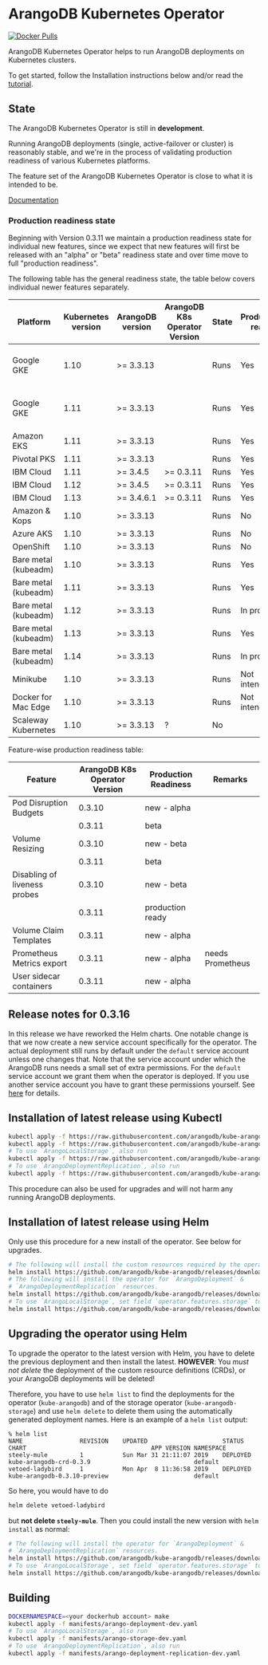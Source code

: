 # ArangoDB Kubernetes Operator

[![Docker Pulls](https://img.shields.io/docker/pulls/arangodb/kube-arangodb.svg)](https://hub.docker.com/r/arangodb/kube-arangodb/)

ArangoDB Kubernetes Operator helps to run ArangoDB deployments
on Kubernetes clusters.

To get started, follow the Installation instructions below and/or
read the [tutorial](./docs/Manual/Tutorials/Kubernetes/README.md).

## State

The ArangoDB Kubernetes Operator is still in **development**.

Running ArangoDB deployments (single, active-failover or cluster)
is reasonably stable, and we're in the process of validating
production readiness of various Kubernetes platforms.

The feature set of the ArangoDB Kubernetes Operator is close to what
it is intended to be.

[Documentation](./docs/README.md)

### Production readiness state

Beginning with Version 0.3.11 we maintain a production readiness
state for individual new features, since we expect that new
features will first be released with an "alpha" or "beta" readiness
state and over time move to full "production readiness".

The following table has the general readiness state, the table below
covers individual newer features separately.

| Platform             | Kubernetes version | ArangoDB version | ArangoDB K8s Operator Version | State | Production ready | Remarks               |
|----------------------|--------------------|------------------|-------------------------------|-------|------------------|-----------------------|
| Google GKE           | 1.10               | >= 3.3.13        |                               | Runs  | Yes              | Don't use micro nodes |
| Google GKE           | 1.11               | >= 3.3.13        |                               | Runs  | Yes              | Don't use micro nodes |
| Amazon EKS           | 1.11               | >= 3.3.13        |                               | Runs  | Yes              |                       |
| Pivotal PKS          | 1.11               | >= 3.3.13        |                               | Runs  | Yes              |                       |
| IBM Cloud            | 1.11               | >= 3.4.5         |          >= 0.3.11            | Runs  | Yes              |                       |
| IBM Cloud            | 1.12               | >= 3.4.5         |          >= 0.3.11            | Runs  | Yes              |                       |
| IBM Cloud            | 1.13               | >= 3.4.6.1       |          >= 0.3.11            | Runs  | Yes              |                       |
| Amazon & Kops        | 1.10               | >= 3.3.13        |                               | Runs  | No               |                       |
| Azure AKS            | 1.10               | >= 3.3.13        |                               | Runs  | No               |                       |
| OpenShift            | 1.10               | >= 3.3.13        |                               | Runs  | No               |                       |
| Bare metal (kubeadm) | 1.10               | >= 3.3.13        |                               | Runs  | Yes              |                       |
| Bare metal (kubeadm) | 1.11               | >= 3.3.13        |                               | Runs  | Yes              |                       |
| Bare metal (kubeadm) | 1.12               | >= 3.3.13        |                               | Runs  | In progress      |                       |
| Bare metal (kubeadm) | 1.13               | >= 3.3.13        |                               | Runs  | Yes              |                       |
| Bare metal (kubeadm) | 1.14               | >= 3.3.13        |                               | Runs  | In progress      |                       |
| Minikube             | 1.10               | >= 3.3.13        |                               | Runs  | Not intended     |                       |
| Docker for Mac Edge  | 1.10               | >= 3.3.13        |                               | Runs  | Not intended     |                       |
| Scaleway Kubernetes  | 1.10               | >= 3.3.13        | ?                             | No    |                  |                       |

Feature-wise production readiness table:

| Feature                      | ArangoDB K8s Operator Version         | Production Readiness      | Remarks           |
|------------------------------|---------------------------------------|---------------------------|-------------------|
| Pod Disruption Budgets       | 0.3.10                                | new - alpha               |                   |
|                              | 0.3.11                                | beta                      |                   |
| Volume Resizing              | 0.3.10                                | new - beta                |                   |
|                              | 0.3.11                                | beta                      |                   |
| Disabling of liveness probes | 0.3.10                                | new - beta                |                   |
|                              | 0.3.11                                | production ready          |                   |
| Volume Claim Templates       | 0.3.11                                | new - alpha               |                   |
| Prometheus Metrics export    | 0.3.11                                | new - alpha               | needs Prometheus  |
| User sidecar containers      | 0.3.11                                | new - alpha               |                   |

## Release notes for 0.3.16

In this release we have reworked the Helm charts. One notable change is
that we now create a new service account specifically for the operator.
The actual deployment still runs by default under the `default` service
account unless one changes that. Note that the service account under
which the ArangoDB runs needs a small set of extra permissions. For
the `default` service account we grant them when the operator is
deployed. If you use another service account you have to grant these
permissions yourself. See
[here](docs/Manual/Deployment/Kubernetes/DeploymentResource.md#specgroupserviceaccountname-string)
for details.

## Installation of latest release using Kubectl

```bash
kubectl apply -f https://raw.githubusercontent.com/arangodb/kube-arangodb/0.3.16/manifests/arango-crd.yaml
kubectl apply -f https://raw.githubusercontent.com/arangodb/kube-arangodb/0.3.16/manifests/arango-deployment.yaml
# To use `ArangoLocalStorage`, also run
kubectl apply -f https://raw.githubusercontent.com/arangodb/kube-arangodb/0.3.16/manifests/arango-storage.yaml
# To use `ArangoDeploymentReplication`, also run
kubectl apply -f https://raw.githubusercontent.com/arangodb/kube-arangodb/0.3.16/manifests/arango-deployment-replication.yaml
```

This procedure can also be used for upgrades and will not harm any
running ArangoDB deployments.

## Installation of latest release using Helm

Only use this procedure for a new install of the operator. See below for
upgrades.

```bash
# The following will install the custom resources required by the operators.
helm install https://github.com/arangodb/kube-arangodb/releases/download/0.3.16/kube-arangodb-crd-0.3.16.tgz
# The following will install the operator for `ArangoDeployment` &
# `ArangoDeploymentReplication` resources.
helm install https://github.com/arangodb/kube-arangodb/releases/download/0.3.16/kube-arangodb-0.3.16.tgz
# To use `ArangoLocalStorage`, set field `operator.features.storage` to true
helm install https://github.com/arangodb/kube-arangodb/releases/download/0.3.16/kube-arangodb-0.3.16.tgz --set "operator.features.storage=true"
```

## Upgrading the operator using Helm

To upgrade the operator to the latest version with Helm, you have to
delete the previous deployment and then install the latest. **HOWEVER**:
You *must not delete* the deployment of the custom resource definitions
(CRDs), or your ArangoDB deployments will be deleted!

Therefore, you have to use `helm list` to find the deployments for the
operator (`kube-arangodb`) and of the storage operator
(`kube-arangodb-storage`) and use `helm delete` to delete them using the
automatically generated deployment names. Here is an example of a `helm
list` output:

```
% helm list
NAME            	REVISION	UPDATED                 	STATUS  	CHART                               	APP VERSION	NAMESPACE
steely-mule     	1       	Sun Mar 31 21:11:07 2019	DEPLOYED	kube-arangodb-crd-0.3.9             	           	default  
vetoed-ladybird 	1       	Mon Apr  8 11:36:58 2019	DEPLOYED	kube-arangodb-0.3.10-preview        	           	default  
```

So here, you would have to do

```bash
helm delete vetoed-ladybird
```

but **not delete `steely-mule`**. Then you could install the new version
with `helm install` as normal:

```bash
# The following will install the operator for `ArangoDeployment` &
# `ArangoDeploymentReplication` resources.
helm install https://github.com/arangodb/kube-arangodb/releases/download/0.3.16/kube-arangodb-0.3.16.tgz
# To use `ArangoLocalStorage`, set field `operator.features.storage` to true
helm install https://github.com/arangodb/kube-arangodb/releases/download/0.3.16/kube-arangodb-0.3.16.tgz --set "operator.features.storage=true"
```

## Building

```bash
DOCKERNAMESPACE=<your dockerhub account> make
kubectl apply -f manifests/arango-deployment-dev.yaml
# To use `ArangoLocalStorage`, also run
kubectl apply -f manifests/arango-storage-dev.yaml
# To use `ArangoDeploymentReplication`, also run
kubectl apply -f manifests/arango-deployment-replication-dev.yaml
```
